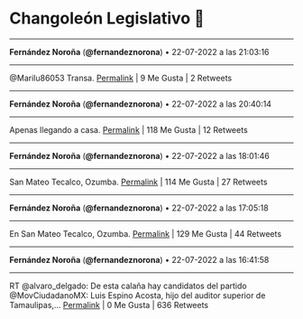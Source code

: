 # Changoleón Legislativo 🙈
*****
**Fernández Noroña** (**@fernandeznorona**) • 22-07-2022 a las 21:03:16
*****
@Marilu86053 Transa.
[Permalink](https://twitter.com/fernandeznorona/status/1550708099245293568) | 9 Me Gusta | 2 Retweets
*****
**Fernández Noroña** (**@fernandeznorona**) • 22-07-2022 a las 20:40:14
*****
Apenas llegando a casa.
[Permalink](https://twitter.com/fernandeznorona/status/1550702303249932289) | 118 Me Gusta | 12 Retweets
*****
**Fernández Noroña** (**@fernandeznorona**) • 22-07-2022 a las 18:01:46
*****
San Mateo Tecalco, Ozumba.
[Permalink](https://twitter.com/fernandeznorona/status/1550662425233473536) | 114 Me Gusta | 27 Retweets
*****
**Fernández Noroña** (**@fernandeznorona**) • 22-07-2022 a las 17:05:18
*****
En San Mateo Tecalco, Ozumba.
[Permalink](https://twitter.com/fernandeznorona/status/1550648214470234115) | 129 Me Gusta | 44 Retweets
*****
**Fernández Noroña** (**@fernandeznorona**) • 22-07-2022 a las 16:41:58
*****
RT @alvaro_delgado: De esta calaña hay candidatos del partido @MovCiudadanoMX: Luis Espino Acosta, hijo del auditor superior de Tamaulipas,…
[Permalink](https://twitter.com/fernandeznorona/status/1550642343635730432) | 0 Me Gusta | 636 Retweets
